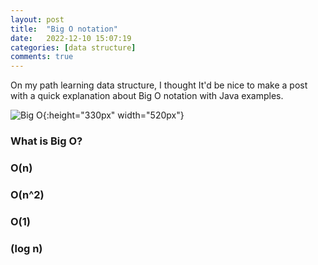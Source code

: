 ```yaml
---
layout: post
title:  "Big O notation"
date:   2022-12-10 15:07:19
categories: [data structure]
comments: true
---
```

On my path learning data structure, I thought It'd be nice to make a post with a quick explanation about Big O notation with Java examples.

![Big O](http://localhost:4000/img/big-o-graph.png){:height="330px" width="520px"}


<!--more-->

### What is Big O?

### O(n)

###  O(n^2)

### O(1) 


### (log n)
